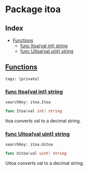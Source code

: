 # Package itoa

## Index

* [Functions](#func)
    * [func Itoa(val int) string](#Itoa)
    * [func Uitoa(val uint) string](#Uitoa)


## <a id="func" href="#func">Functions</a>

```
tags: [private]
```

### <a id="Itoa" href="#Itoa">func Itoa(val int) string</a>

```
searchKey: itoa.Itoa
```

```Go
func Itoa(val int) string
```

Itoa converts val to a decimal string. 

### <a id="Uitoa" href="#Uitoa">func Uitoa(val uint) string</a>

```
searchKey: itoa.Uitoa
```

```Go
func Uitoa(val uint) string
```

Uitoa converts val to a decimal string. 

